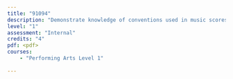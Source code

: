 ```yaml
---
title: "91094"
description: "Demonstrate knowledge of conventions used in music scores"
level: "1"
assessment: "Internal"
credits: "4"
pdf: <pdf>
courses:
    - "Performing Arts Level 1"
    
---
```

